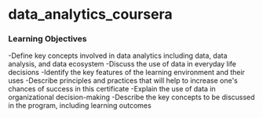 # data_analytics_coursera

### Learning Objectives
-Define key concepts involved in data analytics including data, data analysis, and data ecosystem
-Discuss the use of data in everyday life decisions
-Identify the key features of the learning environment and their uses
-Describe principles and practices that will help to increase one's chances of success in this certificate
-Explain the use of data in organizational decision-making
-Describe the key concepts to be discussed in the program, including learning outcomes
